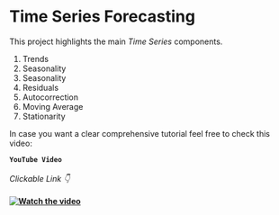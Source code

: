 # Time Series Forecasting

This project highlights the main <i>Time Series</i> components.
<ol>
  <li>Trends</li>
  <li>Seasonality</li>
  <li>Seasonality</li>
  <li>Residuals</li>
  <li>Autocorrection</li>
  <li>Moving Average</li>
  <li>Stationarity</li>
</ol>

In case you want a clear comprehensive tutorial feel free to check this video:


**`YouTube Video`**<br><br><i>Clickable Link 👇</i><br><br>
<b>[![Watch the video](https://i.ytimg.com/vi/zwgsjNlmRCU/hqdefault.jpg?sqp=-oaymwEnCNACELwBSFryq4qpAxkIARUAAIhCGAHYAQHiAQoIGBACGAY4AUAB&rs=AOn4CLAGn1pN3VTrbueSl307McFG6-Izpw)](https://youtu.be/Y7KCMaBDeDM)</b>
